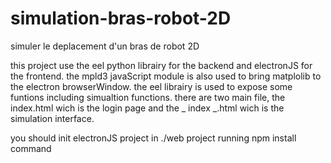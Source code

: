 # simulation-bras-robot-2D
simuler le deplacement d'un bras de robot 2D

this project use the eel python librairy for the backend and electronJS for the frontend.
the mpld3 javaScript module is also used to bring matplolib to the electron browserWindow.
the eel librairy is used to expose some funtions including simualtion functions.
there are two main file, the index.html wich is the login page and the _ index _.html wich is the simulation interface.

you should init electronJS project in ./web project running npm install command
